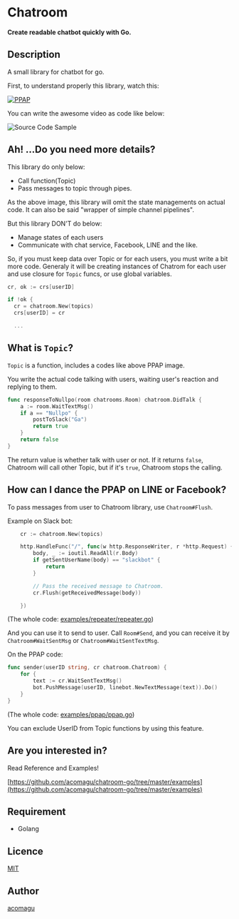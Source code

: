 Chatroom
========

__Create readable chatbot quickly with Go.__

## Description
A small library for chatbot for go.

First, to understand properly this library, watch this:

[![PPAP](http://img.youtube.com/vi/0E00Zuayv9Q/0.jpg)](http://www.youtube.com/watch?v=0E00Zuayv9Q)

You can write the awesome video as code like below:

![Source Code Sample](https://github.com/acomagu/chatroom-go/raw/master/img/Desktop.png)

## Ah! ...Do you need more details?

This library do only below:
- Call function(Topic)
- Pass messages to topic through pipes.

As the above image, this library will omit the state managements on actual code. It can also be said "wrapper of simple channel pipelines".

But this library DON'T do below:
- Manage states of each users
- Communicate with chat service, Facebook, LINE and the like.

So, if you must keep data over Topic or for each users, you must write a bit more code. Generaly it will be creating instances of Chatrom for each user and use closure for `Topic` funcs, or use global variables.

```Go
cr, ok := crs[userID]

if !ok {
  cr = chatroom.New(topics)
  crs[userID] = cr

  ...

```

## What is `Topic`?

`Topic` is a function, includes a codes like above PPAP image.

You write the actual code talking with users, waiting user's reaction and replying to them.

```Go
func responseToNullpo(room chatrooms.Room) chatroom.DidTalk {
	a := room.WaitTextMsg()
	if a == "Nullpo" {
		postToSlack("Ga")
		return true
	}
	return false
}
```

The return value is whether talk with user or not. If it returns `false`, Chatroom will call other Topic, but if it's `true`, Chatroom stops the calling.

## How can I dance the PPAP on LINE or Facebook?

To pass messages from user to Chatroom library, use `Chatroom#Flush`.

Example on Slack bot:

```Go
	cr := chatroom.New(topics)

	http.HandleFunc("/", func(w http.ResponseWriter, r *http.Request) {
		body, _ := ioutil.ReadAll(r.Body)
		if getSentUserName(body) == "slackbot" {
			return
		}

		// Pass the received message to Chatroom.
		cr.Flush(getReceivedMessage(body))

	})
```

(The whole code: [examples/repeater/repeater.go](https://github.com/acomagu/chatroom-go/blob/master/examples/repeater/repeater.go))


And you can use it to send to user. Call `Room#Send`, and you can receive it by `Chatroom#WaitSentMsg` or `Chatroom#WaitSentTextMsg`.

On the PPAP code:

```Go
func sender(userID string, cr chatroom.Chatroom) {
	for {
		text := cr.WaitSentTextMsg()
		bot.PushMessage(userID, linebot.NewTextMessage(text)).Do()
	}
}
```

(The whole code: [examples/ppap/ppap.go](https://github.com/acomagu/chatroom-go/blob/master/examples/ppap/ppap.go))

You can exclude UserID from Topic functions by using this feature.

## Are you interested in?

Read Reference and Examples!

[https://github.com/acomagu/chatroom-go/tree/master/examples](https://github.com/acomagu/chatroom-go/tree/master/examples)

## Requirement
- Golang

## Licence

[MIT](https://github.com/tcnksm/tool/blob/master/LICENCE)

## Author

[acomagu](https://github.com/acomagu)
